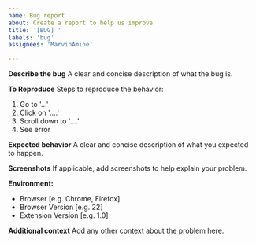 ```yaml
---
name: Bug report
about: Create a report to help us improve
title: '[BUG] '
labels: 'bug'
assignees: 'MarvinAmine'

---
```


**Describe the bug**
A clear and concise description of what the bug is.

**To Reproduce**
Steps to reproduce the behavior:
1. Go to '...'
2. Click on '....'
3. Scroll down to '....'
4. See error

**Expected behavior**
A clear and concise description of what you expected to happen.

**Screenshots**
If applicable, add screenshots to help explain your problem.

**Environment:**
 - Browser [e.g. Chrome, Firefox]
 - Browser Version [e.g. 22]
 - Extension Version [e.g. 1.0]

**Additional context**
Add any other context about the problem here.